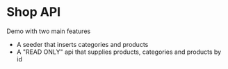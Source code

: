 # Shop API

Demo with two main features

- A seeder that inserts categories and products
- A "READ ONLY" api that supplies products, categories and products by id

